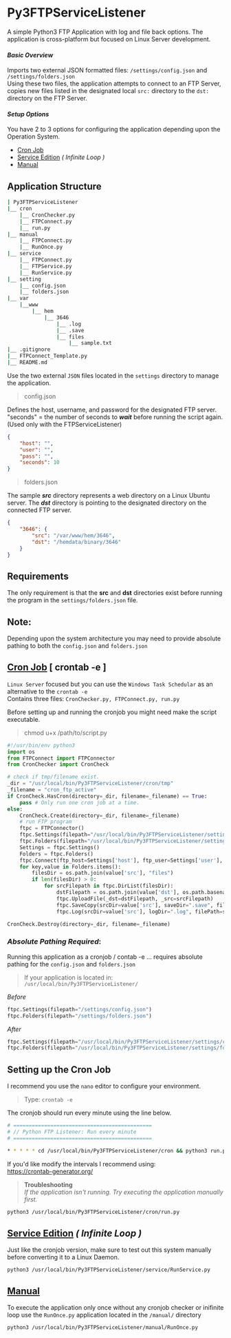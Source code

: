 # Py3FTPServiceListener

A simple Python3 FTP Application with log and file back options. The application is cross-platform but focused on Linux Server development.

#### _Basic Overview_
Imports two external JSON formatted files: `/settings/config.json` and `/settings/folders.json` <br>
Using these two files, the application attempts to connect to an FTP Server, copies new files listed in the designated local `src:` directory to the `dst:` directory on the FTP Server.

#### _Setup Options_
You have 2 to 3 options for configuring the application depending upon the Operation System. 

- [Cron Job](#cronjob)
- [Service Edition](#service) _( Infinite Loop )_
- [Manual](#manual)

## Application Structure
```bash
| Py3FTPServiceListener
|__ cron
    |__ CronChecker.py
    |__ FTPConnect.py
    |__ run.py
|__ manual
    |__ FTPConnect.py
    |__ RunOnce.py
|__ service
    |__ FTPConnect.py
    |__ FTPService.py
    |__ RunService.py
|__ setting
    |__ config.json
    |__ folders.json
|__ var
    |__www
        |__ hem
            |__ 3646
                |__ .log
                |__ .save
                |__ files
                    |__ sample.txt
|__ .gitignore
|__ FTPConnect_Template.py
|__ README.md
```

Use the two external `JSON` files located in the `settings` directory to manage the application.

> config.json

Defines the host, username, and password for the designated FTP server. "seconds" = the number of seconds to **_wait_** before running the script again. (Used only with the FTPServiceListener)
```json
{
    "host": "",
    "user": "",
    "pass": "",
    "seconds": 10
}
```

> folders.json

The sample **_src_** directory represents a web directory on a Linux Ubuntu server. The **_dst_** directory is pointing to the designated directory on the connected FTP server.
```json
{
    "3646": {
        "src": "/var/www/hem/3646",
        "dst": "/hemdata/binary/3646"
    }
}
```

## Requirements

The only requirement is that the **src** and **dst** directories exist before running the program in the `settings/folders.json` file.

## Note:

Depending upon the system architecture you may need to provide absolute pathing to both the `config.json` and `folders.json`


## <u id="cronjob">Cron Job</u> [ crontab -e ]

`Linux Server` focused but you can use the `Windows Task Schedular` as an alternative to the `crontab -e`<br>
Contains three files: `CronChecker.py, FTPConnect.py, run.py`<br>

Before setting up and running the cronjob you might need make the script executable.

> chmod u+x /path/to/script.py

```python
#!/usr/bin/env python3
import os
from FTPConnect import FTPConnector
from CronChecker import CronCheck

# check if tmp/filename exist.
_dir = "/usr/local/bin/Py3FTPServiceListener/cron/tmp"
_filename = "cron_ftp_active"
if CronCheck.HasCron(directory=_dir, filename=_filename) == True:
    pass # Only run one cron job at a time.
else:
    CronCheck.Create(directory=_dir, filename=_filename)
    # run FTP program
    ftpc = FTPConnector()
    ftpc.Settings(filepath="/usr/local/bin/Py3FTPServiceListener/settings/config.json")
    ftpc.Folders(filepath="/usr/local/bin/Py3FTPServiceListener/settings/folders.json")
    Settings = ftpc.Settings()
    Folders = ftpc.Folders()
    ftpc.Connect(ftp_host=Settings['host'], ftp_user=Settings['user'], ftp_password=Settings['pass'])
    for key,value in Folders.items():
        filesDir = os.path.join(value['src'], "files")
        if len(filesDir) > 0:
            for srcFilepath in ftpc.DirList(filesDir):
                dstFilepath = os.path.join(value['dst'], os.path.basename(srcFilepath))
                ftpc.UploadFile(_dst=dstFilepath, _src=srcFilepath)
                ftpc.SaveCopy(srcDir=value['src'], saveDir=".save", filePath=srcFilepath)
                ftpc.Log(srcDir=value['src'], logDir=".log", filePath=srcFilepath, fileExtension="txt")

CronCheck.Destroy(directory=_dir, filename=_filename)
```

### _Absolute Pathing Required_:
Running this application as a cronjob / contab -e ... requires absolute pathing for the `config.json` and `folders.json`

> If your application is located in: `/usr/local/bin/Py3FTPServiceListener/` 

_Before_

```python
ftpc.Settings(filepath="/settings/config.json")
ftpc.Folders(filepath="/settings/folders.json")
```
_After_

```python
ftpc.Settings(filepath="/usr/local/bin/Py3FTPServiceListener/settings/config.json")
ftpc.Folders(filepath="/usr/local/bin/Py3FTPServiceListener/settings/folders.json")
```

## Setting up the Cron Job
I recommend you use the `nano` editor to configure your environment.

> Type: `crontab -e`

The cronjob should run every minute using the line below.

```bash
# =============================================
# // Python FTP Listener: Run every minute
# =============================================

* * * * * cd /usr/local/bin/Py3FTPServiceListener/cron && python3 run.py
```
If you'd like modify the intervals I recommend using:<br> https://crontab-generator.org/

> **Troubleshooting** <br>
> _If the application isn't running. Try executing the application manually first._
```bash
python3 /usr/local/bin/Py3FTPServiceListener/cron/run.py
```

## <u id="service">Service Edition</u> _( Infinite Loop )_
Just like the cronjob version, make sure to test out this system manually before converting it to a Linux Daemon. 

```
python3 /usr/local/bin/Py3FTPServiceListener/service/RunService.py 
```


## <u id="manual">Manual</u>
To execute the application only once without any cronjob checker or inifinite loop use the `RunOnce.py` application located in the `/manual/` directory
```
python3 /usr/local/bin/Py3FTPServiceListener/manual/RunOnce.py 
```
